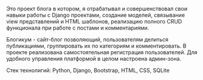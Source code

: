 Это проект блога в котором, я отрабатывал и совершенствовал свои навыки работы с Django проектами, создание моделей, связывание view представлений и HTML шаблонов, реализацию полного CRUD функционала при работе с постами и комментариями.

Блогикум - сайт-блог позволяющий, пользователям делиться публикациями, группировать их по категориям и комментировать. В проекте реализована самостоятельная регистрация пользователей. Для удобного управления платформой в целом настроена админ-зона.

Стек технолигий: Python, Django, Bootstrap, HTML, CSS, SQLite

